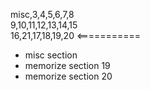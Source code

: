 misc,3,4,5,6,7,8
<br>
9,10,11,12,13,14,15
<br>
16,21,17,18,19,20 <===========

- misc section
- memorize section 19
- memorize section 20